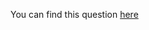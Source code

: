 You can find this question [here](https://www.hackerrank.com/challenges/sherlock-and-squares/problem)
